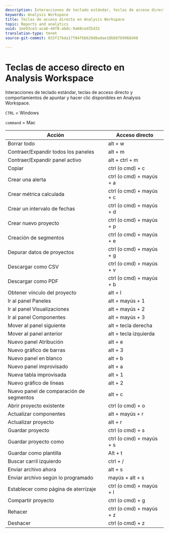 ```yaml
---
description: Interacciones de teclado estándar, teclas de acceso directo y comportamientos de apuntar y hacer clic disponibles en Analysis Workspace.
keywords: Analysis Workspace
title: Teclas de acceso directo en Analysis Workspace
topic: Reports and analytics
uuid: 1ee93ce3-acab-44f8-abdc-9a68ced35d32
translation-type: tm+mt
source-git-commit: 033f17bda17f84fbb629d8adae18bb9769968d48

---
```



# Teclas de acceso directo en Analysis Workspace

Interacciones de teclado estándar, teclas de acceso directo y comportamientos de apuntar y hacer clic disponibles en Analysis Workspace.

`CTRL` = Windows

`command` = Mac

| Acción | Acceso directo |
|---|---|
| Borrar todo | alt + w |
| Contraer/Expandir todos los paneles | alt + m |
| Contraer/Expandir panel activo | alt + ctrl + m |
| Copiar | ctrl (o cmd) + c |
| Crear una alerta | ctrl (o cmd) + mayús + a |
| Crear métrica calculada | ctrl (o cmd) + mayús + c |
| Crear un intervalo de fechas | ctrl (o cmd) + mayús + d |
| Crear nuevo proyecto | ctrl (o cmd) + mayús + p |
| Creación de segmentos | ctrl (o cmd) + mayús + e |
| Depurar datos de proyectos | ctrl (o cmd) + mayús + g |
| Descargar como CSV | ctrl (o cmd) + mayús + v |
| Descargar como PDF | ctrl (o cmd) + mayús + b |
| Obtener vínculo del proyecto | alt + l |
| Ir al panel Paneles | alt + mayús + 1 |
| Ir al panel Visualizaciones | alt + mayús + 2 |
| Ir al panel Componentes | alt + mayús + 3 |
| Mover al panel siguiente | alt + tecla derecha |
| Mover al panel anterior | alt + tecla izquierda |
| Nuevo panel Atribución | alt + e |
| Nuevo gráfico de barras | alt + 3 |
| Nuevo panel en blanco | alt + b |
| Nuevo panel improvisado | alt + a |
| Nueva tabla improvisada | alt + 1 |
| Nuevo gráfico de líneas | alt + 2 |
| Nuevo panel de comparación de segmentos | alt + c |
| Abrir proyecto existente | ctrl (o cmd) + o |
| Actualizar componentes | alt + mayús + r |
| Actualizar proyecto | alt + r |
| Guardar proyecto | ctrl (o cmd) + s |
| Guardar proyecto como | ctrl (o cmd) + mayús + s |
| Guardar como plantilla | Alt + t |
| Buscar carril izquierdo | ctrl + / |
| Enviar archivo ahora | alt + s |
| Enviar archivo según lo programado | mayús + alt + s |
| Establecer como página de aterrizaje | ctrl (o cmd) + mayús + l |
| Compartir proyecto | ctrl (o cmd) + g |
| Rehacer | ctrl (o cmd) + mayús + z |
| Deshacer | ctrl (o cmd) + z |
